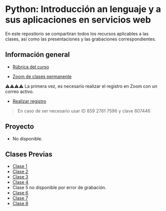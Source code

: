 # Python: Introducción an lenguaje y a sus aplicaciones en servicios web

En este repositorio se compartiran todos los recursos aplicables a las clases, así como las presentaciones y las grabaciones correspondientes.


## Información general

- [Rúbrica del curso](./documento-plan-curso.pdf)

- [Zoom de clases permanente](https://us06web.zoom.us/s/85927617596?pwd=WE90SXpLS2tCbXUyRUpGS0tXZTRiUT09)

⚠️⚠️⚠️⚠️
La primera vez, es necesario realizar el registro en Zoom con un correo activo.

- [Realizar registro](https://us06web.zoom.us/meeting/register/tZEkde6urzwvE9IPITMQzaOs3W39TLgn6oeX)

> En caso de ser necesario usar ID 859 2761 7596 y clave 807446

## Proyecto

- No disponible.

## Clases Previas

- [Clase 1](https://us06web.zoom.us/rec/share/MxHDbpPvlBYqoSq_PWHEy4AYrX-kbFTluIC8X2mx_W7mktZ4zkmZjQPNQEHE10Uj.LPw7BjoCGNwWVb6i)
- [Clase 2](https://us06web.zoom.us/rec/share/3SZ5--fz_jCOl2Gv9lLA5fEwbYEl64mWn6yEizDaCuugC44eTKDy57RExj65F9c2.5_udnyOrIIPRoN8U)
- [Clase 3](https://us06web.zoom.us/rec/share/BnMjDkHWn_QnYh1hkmEzx81Rxmf-yqUiAPaNNaSuXbNtpeJkpobENcRLKesvs3xQ.hDAIG2ob_03bK88v)
- [Clase 4](https://us06web.zoom.us/rec/share/93VADdEJuDdvKj5Hdiwgm9AxM4_eFqnKwxh7GhMHlM87vpiaxI9qLYCLXXr0EMw4.HkKeq7sQelL9rsw-)
- Clase 5 no disponible por error de grabación.
- [Clase 6](https://us06web.zoom.us/rec/share/e8GzoeHgH70oNDoW2-xJPvbF61oDjubK9RBDW9VVclAliWpKSun2WJccXXGcyJcY.WkT00RXaun5O9sNH)
- [Clase 7](https://us06web.zoom.us/rec/share/y48Jw-SZ0Yb20tz1kRDIrL6QhWDeQ44lUB_23QEItDq2oKmpaI5pBuQ5SJuSsuCM.9vHPoD0KjzUB_bEZ)
- [Clase 8](https://us06web.zoom.us/rec/share/7EpYOWidiDlv2YAncsQzdxul3maGCFpGVAhh6pTAkbY7fuKaaXbD6FHj8tq_Q4Y.XFcRzHrC1KOO2e84)
